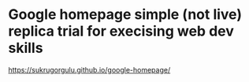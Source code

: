 # Google homepage simple (not live) replica trial for execising web dev skills

https://sukrugorgulu.github.io/google-homepage/
